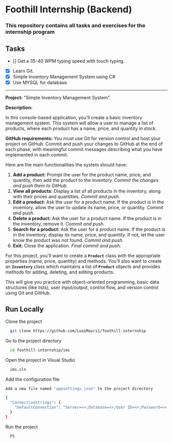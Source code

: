 # Foothill Internship (Backend)

### This repository contains all tasks and exercises for the internship program

## Tasks

- [] Get a 35-40 WPM typing speed with touch typing.
- [x] Learn Git.
- [x] Simple Inventory Management System using C#
- [x] Use MYSQL for database.

<hr/>

**Project:** "Simple Inventory Management System"

**Description:**

In this console-based application, you'll create a basic inventory management system. This system will allow a user to manage a list of products, where each product has a name, price, and quantity in stock.

**GitHub requirements:** You must use Git for version control and host your project on GitHub. Commit and push your changes to GitHub at the end of each phase, with meaningful commit messages describing what you have implemented in each commit.

Here are the main functionalities the system should have:

1. **Add a product:** Prompt the user for the product name, price, and quantity, then add the product to the inventory. *Commit the changes and push them to GitHub.*
2. **View all products:** Display a list of all products in the inventory, along with their prices and quantities. *Commit and push.*
3. **Edit a product:** Ask the user for a product name. If the product is in the inventory, allow the user to update its name, price, or quantity. *Commit and push.*
4. **Delete a product:** Ask the user for a product name. If the product is in the inventory, remove it. *Commit and push.*
5. **Search for a product:** Ask the user for a product name. If the product is in the inventory, display its name, price, and quantity. If not, let the user know the product was not found. *Commit and push.*
6. **Exit:** Close the application. *Final commit and push.*

For this project, you'll want to create a **`Product`** class with the appropriate properties (name, price, quantity) and methods. You'll also want to create an **`Inventory`** class which maintains a list of **`Product`** objects and provides methods for adding, deleting, and editing products.

This will give you practice with object-oriented programming, basic data structures (like lists), user input/output, control flow, and version control using Git and GitHub.

## Run Locally

Clone the project

```bash
  git clone https://github.com/LoaiMasri1/foothill-internship
```

Go to the project directory

```bash
  cd foothill-internship/ims
```

Open the project in Visual Studio

```bash
  ims.sln
```

Add the configuration file

```bash
Add a new file named "appsettings.json" to the project directory

{
  "ConnectionStrings": {
    "DefaultConnection": "Server=<>;Database=<>;User ID=<>;Password=<>;TrustServerCertificate=True;"
  }
}
```

Run the project

```bash
  F5
```
